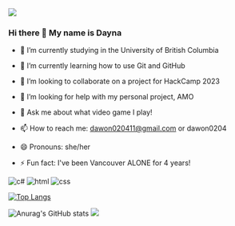 
<img src="https://capsule-render.vercel.app/api?type=waving&color=498E5F&height=150&section=header" />

### Hi there 👋 My name is Dayna

- 🔭 I’m currently studying in the University of British Columbia

- 🌱 I’m currently learning how to use Git and GitHub
- 👯 I’m looking to collaborate on a project for HackCamp 2023
- 🤔 I’m looking for help with my personal project, AMO
- 💬 Ask me about what video game I play!
- 📫 How to reach me: dawon020411@gmail.com or dawon0204
- 😄 Pronouns: she/her
- ⚡ Fun fact: I've been Vancouver ALONE for 4 years!


![c#](https://img.shields.io/badge/C%23-239120?style=for-the-badge&logo=c-sharp&logoColor=white)
![html](https://img.shields.io/badge/HTML-239120?style=for-the-badge&logo=html5&logoColor=white)
![css](https://img.shields.io/badge/CSS-239120?&style=for-the-badge&logo=css3&logoColor=white)


[![Top Langs](https://github-readme-stats.vercel.app/api/top-langs/?username=dawon020411)](https://github.com/anuraghazra/github-readme-stats)

![Anurag's GitHub stats](https://github-readme-stats.vercel.app/api?username=dawon020411&hide=contribs,prs&show_icons=true&theme=greenwhite)
<img src="https://capsule-render.vercel.app/api?type=waving&color=498E5F&height=150&section=footer" />
<!--
**dawon020411/dawon020411** is a ✨ _special_ ✨ repository because its `README.md` (this file) appears on your GitHub profile.

Here are some ideas to get you started:

- 🔭 I’m currently working on ...
- 🌱 I’m currently learning ...
- 👯 I’m looking to collaborate on ...
- 🤔 I’m looking for help with ...
- 💬 Ask me about ...
- 📫 How to reach me: ...
- 😄 Pronouns: ...
- ⚡ Fun fact: ...
-->
